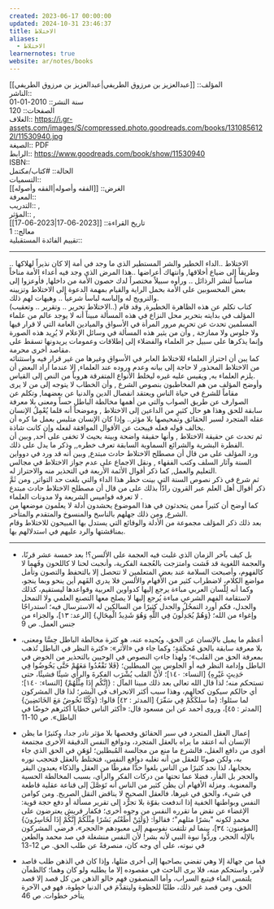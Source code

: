```yaml
---
created: 2023-06-17 00:00:00
updated: 2024-10-31 23:46:37
title: الاختلاط
aliases:
  - الاختلاط
learnernotes: true
website: ar/notes/books
---
```


المؤلف:: [[عبدالعزيز بن مرزوق الطريفي|عبدالعزيز بن مرزوق الطريفي]]  
الناشر::  
سنة النشر:: 2010-01-01  
الصفحات:: 120  
الغلاف:: <https://i.gr-assets.com/images/S/compressed.photo.goodreads.com/books/1310856122l/11530940.jpg>  
الصيغة:: PDF  
الرابط:: <https://www.goodreads.com/book/show/11530940>  
ISBN::  
الحالة:: #كتاب/مكتمل  
التسميات::  
الغرض:: [[الفقه وأصوله|الفقه وأصوله]]  
المعرفة::  
التدريب:: ,  
المؤثر:: ,  
تاريخ القراءة:: [[2023-06-17|2023-06-17]]  
معالج:: 1  
تقييم الفائدة المستقبلية::

---

الاختلاط ..الداء الخطير والشر المستطير الذي ما وجد في أمة إلا كان نذيراً لهلاكها .. وطريقاً إلى ضياع أخلاقها, وانتهاك أعراضها ..هذا المرض الذي وجد فيه أعداء الأمة مناخاً مناسباً لنشر الرذائل .. ورأوه سبيلاً مختصراً لدك حصون الأمة من داخلها, فأوعزوا إلى بعض المحسوبين على الأمة بحمل الراية والقيام بمهمة الدعوة إلى الاختلاط وتزيينه والترويج له وإلباسه لباسأ شرعياً .. وهيهات لهم ذلك.  
(الاختلاط تحرير .. وتقرير .. وتعقيب..) كتاب تكلم عن هذه الظاهرة الخطيرة, وقد قام المؤلف في بدايته بتحرير محل النزاع في هذه المسألة مبيناً أنه لا يوجد عالم من علماء المسلمين تحدث عن تحريم مرور المرأة في الأسواق والميادين العامة التي لا قرار فيها ولا جلوس ولا ممازجة , وأن من يثير هذه المسألة في وسائل الإعلام لا يُرِيد هذه الصورة وإنما يذكرها على سبيل جر العلماء والفضلاء إلى إطلاقات وعمومات يريدونها تسقط على مقاصد أخرى محرمة.  
كما يبن أن احتراز العلماء للاختلاط العابر في الأسواق وغيرها من غير قرار فيه واستثنائه من الاختلاط المحذور لا حاجة إلى بيانه وعدم وروده عند العلماء, إلا عندما أراد البعض أن يلزم العلماء به, ويقيس عليه غيره ليخلط الأنواع المتفرقة هروباً من النص إلى القياس.  
وأوضح المؤلف من هم المخاطبون بنصوص الشرع , وأن الخطاب لا يتوجه إلى من لا يرى مقاماً للشرع في حياة الناس ويعتقد انفصال الدين والدنيا عن بعضهما, وتكلم عن الصوارف عن طريق الصواب والتي من أهمها مخالطة الباطل حساً ومعنى بلا معرفة سابقة للحق وهذا هو حال كثيرٍ من الداعين إلى الاختلاط , وموضحاً أنه قلما يُعْمِلُ الإنسان عقله المتجرد لسبر الحقائق وتمحيصها بلا مؤثر.. وإذا كان الإنسان متلبس بعمل ما كره أن يخالف قوله فعله فيبحث عن الأقوال الموافقة لفعله وإن كانت شاذة.  
ثم تحدث عن حقيقة الاختلاط , وأنها حقيقة واضحة وبينة بحيث لا تخفى على أحد, وبين أن الفطرة البشرية والشرائع السماوية السابقة تعرف خطره,, وذكر ما يدل على ذلك.  
ورد المؤلف على من قال أن مصطلح الاختلاط حادث مبتدع, وبين أنه قد ورد في دوواين السنة وآثار السلف وكتب الفقهاء , ونقل الاجماع على عدم جواز الاختلاط في مجالس التعليم والعمل, كما ذكر أقوال الأئمة الأربعة في التحذير منه والاحتراز له.  
ثم شرع في ذكر نصوص السنة التي بينت خطر هذا الداء والتي بلغت حد التواتر, ومن ثَمَّ ذكر أقوال أهل العلم عبر القرون رادّاً بذلك على من قال أن مصطلح الاختلاط حادث مبتدع لا تعرفه قواميس الشريعة ولا مدونات العلماء .  
كما أوضح أن كثيراً ممن يتحدثون في هذا الموضوع يحشدون أدلة لا يعلمون موضعها من الشرع, ومن ذلك جهلهم بالناسخ والمنسوخ والمتقدم والمتأخر.  
بعد ذلك ذكر المؤلف مجموعة من الأدلة والوقائع التي يستدل بها المبيحون للاختلاط وقام بمناقشتها والرد عليهم في استدلالهم بها.

---

- بل كيف بآخر الزمان الذي غلبت فيه العجمة على الألسن؟! بعد خمسة عشر قرنًا، والعجمة اللغوية قد فَشت وامتزجت بالعُجمة الفكرية، وأنجبت لحنا لا كاللحون وفَهما لا كالفهوم، وأصبحت السلامة عند بعض المتعلمين لا تتحصل إلا بالتحفظ والتصون وتأمل مواضع الكلام، لاضطراب كثير من الأفهام والألسن فلا يدري الفَهم أين ينحو وبما ينجو، وكما أنه لِلّسان العربي مباءة يرجع إليها كدواوين العربية وقواعدها ليستقيم، كذلك لاستقامة الفهم الشرعي مباءة يُرجع إليها لا يصلح معها التصنع العلمي ولا التمحل والجدل، فكم أورد التمحُلُ والجدل كثيرًا من السالكين له الاسترسال فيه؛ استدراجًا وإغواء من الله؛ {وَهُمْ يُجَدِلُونَ فِي اللَّهِ وَهُوَ شَدِيدُ الْمِحَالِ} [الرعد: ١٣]، والجزاء من جنس العمل. ص 9

- أعظم ما يميل بالإنسان عن الحق، ويُحيده عنه، هو كثرة مخالطة الباطل حِسَّا ومعنى، بلا معرفة سابقة بالحق مُحكَمَةٍ؛ وكما جاء في «الأثر»: «كثرة النظر في الباطل تُذهب بمعرفة الحق من القلب»؛ ولهذا جاءتِ النصوص في الوحيين بالتحذير من الخوض في الباطل وإدامة النظر فيه أو الجلوس بين المبطلين؛ {فَلا نَقْعُدُوا مَعَهُمْ حَتَّى يَخُوضُوا فِي حَدِيثٍ غَيْرِهِ} [النساء: ١٤٠]؛ لأنَّ القلب يُشْرَب الفكرةَ والرأي شيئًا فشيئًا، حتى تستحكم منه؛ لذا قال الله تعالى بعد ذلك مبينا المآل : {إِنَّكُم إِذَا مِثْلُهُمْ} [النساء: ١٤٠]؛ أي حالكم سيكون كحالهم، وهذا سبب أكثر الانحراف في البشر؛ لذا قال المشركون لما سئلوا: {ما سلكَكُمْ فِي سَقّرَ} [المدثر : ٤٢] قالوا: {وَكُنَّا نَخُوضُ مَعَ الخَائضِينَ} [المدثر : ٤٥]، وروى أحمد عن ابن مسعود قال: «أكثر الناس خطايا أكثرهم خوضًا في الباطل». ص 10-11

- إعمال العقل المتجرد في سبر الحقائق وفحصها بلا مؤثر نادر جدا، وكثيرًا ما يظن الإنسان أنه اعتقد ما يراه بالعقل المتجرد، ودوافع النفس الدقيقة الأخرى مجتمعة أقوى من دافع العقل، فالشرع ما منع من مجالسة المُبطلين؛ لوَهَنِ في الحق الذي جاء به، ولكن صونًا للعقل من أنه تغلبه دوافع النفس، فتختلط بالعقل فتحجب نوره بحجابها، لذا نجد كثيرًا من الناس بلغوا حدًّا مفرطًا من العقل والذكاء يعبدون البقر والحجر بل الفأر، فضلا عما تحتها من دركات الفكر والرأي، بسبب المخالطة الحسية والمعنوية. ومزلة الأفهام أن يظن كثير من الناس أنه تَوَصَّلَ إلى قناعة عقلية قاطعة في شيء، والحق في غيرها، فالعقل الصحيح لا يناقض النقل الصريح. ومن كوامن النفس وبواطنها الخفية إذا اندفعت بقوّة بلا تجرُّد إلى تقرير مسألة أو دفع حجة قوية: الإغضاء عن نقض ما تقرره النفس من وجوه أخرى؛ فكفار قريش يعترضون على محمدٍ لكونه "بشرًا مثلهم"؛ فقالوا: {وَلَئِنْ أَطَعْتُم بَشَرًا مِثْلَكُمْ إِنَّكُمْ إِذَا لَخَاسِرُونَ} [المؤمنون: ٣٤]، بينما لم تلتفت نفوسهم إلى معبودهم «الحجر»، فرضي المشركون بالإله الحجر، وردُّوا نبوة النبي لأنه بشر! لأن النفس منشغلة في صد محمد والطعن في نبوته، على أي وجه كان، منصرفةً عن طلب الحق. ص 12-13

- فما من جهالة إلا وهي تفضي بصاحبها إلى أخرى مثلها، وإذا كان في الذهن طلب قاصد لأمر، واستحكم منه، فلا يرى الباحث في مقصوده إلا ما يطلبه ولو كان وهما؛ كالظمآن يلتمس الماء فيتبع السراب، وأما المنصفون فهم خالو الذهن من كل قصد إلا قصد الحق، ومن قصد غير ذلك، طلبًا للحظوة وليتقدَّمَ في الدنيا خطوة، فهو في الآخرة يتأخر خطوات. ص 46
